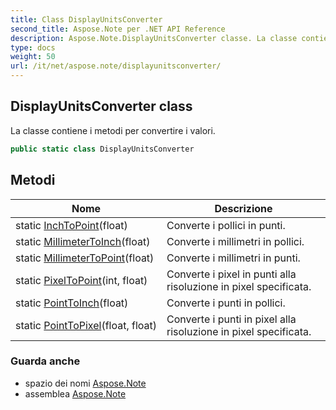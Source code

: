 ```yaml
---
title: Class DisplayUnitsConverter
second_title: Aspose.Note per .NET API Reference
description: Aspose.Note.DisplayUnitsConverter classe. La classe contiene i metodi per convertire i valori.
type: docs
weight: 50
url: /it/net/aspose.note/displayunitsconverter/
---
```

## DisplayUnitsConverter class

La classe contiene i metodi per convertire i valori.

```csharp
public static class DisplayUnitsConverter
```

## Metodi

| Nome | Descrizione |
| --- | --- |
| static [InchToPoint](../../aspose.note/displayunitsconverter/inchtopoint/)(float) | Converte i pollici in punti. |
| static [MillimeterToInch](../../aspose.note/displayunitsconverter/millimetertoinch/)(float) | Converte i millimetri in pollici. |
| static [MillimeterToPoint](../../aspose.note/displayunitsconverter/millimetertopoint/)(float) | Converte i millimetri in punti. |
| static [PixelToPoint](../../aspose.note/displayunitsconverter/pixeltopoint/)(int, float) | Converte i pixel in punti alla risoluzione in pixel specificata. |
| static [PointToInch](../../aspose.note/displayunitsconverter/pointtoinch/)(float) | Converte i punti in pollici. |
| static [PointToPixel](../../aspose.note/displayunitsconverter/pointtopixel/)(float, float) | Converte i punti in pixel alla risoluzione in pixel specificata. |

### Guarda anche

* spazio dei nomi [Aspose.Note](../../aspose.note/)
* assemblea [Aspose.Note](../../)


